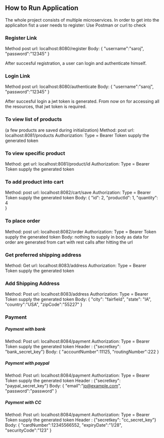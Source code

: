 ## How to Run Application

The whole project consists of multiple microservices. In order to get into the applicaiton fist a user needs to register:
Use Postman or curl to check
### Register Link 
Method post
url: localhost:8080/register 
Body: {
	"username":"saroj",
	"password":"12345"
}

After succesful registration, a user can login and authenticate himself.

### Login Link
Method post
url: localhost:8080/authenticate
Body: {
	"username":"saroj",
	"password":"12345"
}

After succesful login a jwt token is generated.
From now on for accessing all the resources, that jwt token is required.

### To view list of products
(a few products are saved during initialization)
Method: post
url: localhost:8081/products
Authorization: Type = Bearer Token
supply the generated token

### To view specific product
Method: get
url: localhost:8081/product/id
Authorization: Type = Bearer Token
supply the generated token

### To add product into cart
Method: post
url: localhost:8082/cart/save
Authorization: Type = Bearer Token
supply the generated token
Body:  {
        "id": 2,
        "productId": 1,
        "quantity": 4    
    }
### To place order
Method: post
url: localhost:8082/order
Authorization: Type = Bearer Token
supply the generated token
Body: nothing to supply in body as data for order are generated from cart with rest calls after hitting the url
### Get preferred shipping address
Method: Get
url: localhost:8083/address
Authorization: Type = Bearer Token
supply the generated token
### Add Shipping Address
Method: Post
url: localhost:8083/address
Authorization: Type = Bearer Token
supply the generated token
Body: {
	"city": "fairfield",
	"state": "IA",
	"country":"USA",
	"zipCode":"55227"
}

### Payment
##### Payment with bank
Method: Post
url: localhost:8084/payment
Authorization: Type = Bearer Token
supply the generated token
Header :  {"secretkey": "bank_secret_key"}
Body: 
{
    	"accountNumber":11125,
    	"routingNumber":222
    }
##### Payment with paypal
Method: Post
url: localhost:8084/payment
Authorization: Type = Bearer Token
supply the generated token
Header :  {"secretkey": "paypal_secret_key"}
Body: 
{
    	"email":"jp@example.com",
    	"password":"password"
    }
##### Payment with CC
Method: Post
url: localhost:8084/payment
Authorization: Type = Bearer Token
supply the generated token
Header :  {"secretkey": "cc_secret_key"}
Body: 
{
    	"cardNumber":12345566552,
    	"expiryDate":"1/28",
    	"securityCode":"123"
    }
<!--stackedit_data:
eyJoaXN0b3J5IjpbMTcyNTU2MzkzMSwtNTkyNjA4MDkwLDE1Mj
I0ODA3NDddfQ==
-->